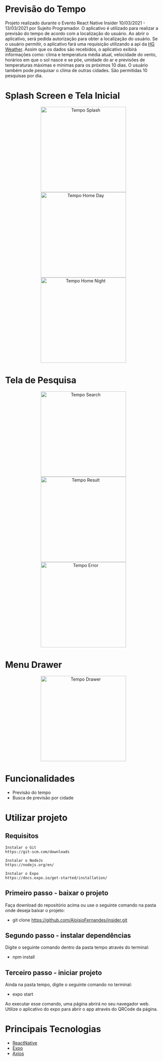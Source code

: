 # Previsão do Tempo
Projeto realizado durante o Evento React Native Insider 10/03/2021 - 13/03/2021 por Sujeito Programador. O aplicativo é utilizado para realizar a previsão do tempo de acordo com a localização do usuário. Ao abrir o aplicativo, será pedida autorização para obter a localização do usuário. Se o usuário permitir, o aplicativo fará uma requisição utilizando a api da [HG Weather](https://console.hgbrasil.com/documentation/weather). Assim que os dados são recebidos, o aplicativo exibirá informações como: clima e temperatura média atual, velocidade do vento, horários em que o sol nasce e se põe, umidade do ar e previsões de temperaturas máximas e mínimas para os próximos 10 dias. O usuário também pode pesquisar o clima de outras cidades. São permitidas 10 pesquisas por dia. 

# Splash Screen e Tela Inicial
<p align="center">
  <img align="center" src="../.github/Tempo Splash.png" alt="Tempo Splash" width="275" border="0">
  <img align="center" src="../.github/Tempo Home Day.png" alt="Tempo Home Day" width="275" border="0">
  <img align="center" src="../.github/Tempo Home Night.png" alt="Tempo Home Night" width="275" border="0">
</p>

# Tela de Pesquisa
<p align="center">
  <img align="center" src="../.github/Tempo Search.png" alt="Tempo Search" width="275" border="0">
  <img align="center" src="../.github/Tempo Result.png" alt="Tempo Result" width="275" border="0">
  <img align="center" src="../.github/Tempo Error.png" alt="Tempo Error" width="275" border="0">
</p>

# Menu Drawer
<p align="center">
  <img align="center" src="../.github/Tempo Drawer.png" alt="Tempo Drawer" width="275" border="0">
</p>

# Funcionalidades
 - Previsão do tempo
 - Busca de previsão por cidade

# Utilizar projeto
## Requisitos
    Instalar o Git
    https://git-scm.com/downloads

    Instalar o NodeJs
    https://nodejs.org/en/

    Instalar o Expo
    https://docs.expo.io/get-started/installation/
## Primeiro passo - baixar o projeto
Faça download do repositório acima ou use o seguinte comando na pasta onde deseja baixar o projeto:
 - git clone https://github.com/AloisioFernandes/insider.git

## Segundo passo - instalar dependências
Digite o seguinte comando dentro da pasta tempo através do terminal:
 - npm install

## Terceiro passo - iniciar projeto
Ainda na pasta tempo, digite o seguinte comando no terminal:
 - expo start

Ao executar esse comando, uma página abrirá no seu navegador web. Utilize o aplicativo do expo para abrir o app através do QRCode da página.
# Principais Tecnologias
 - [ReactNative](https://reactnative.dev/)
 - [Expo](https://docs.expo.io/)
 - [Axios](https://github.com/axios/axios)